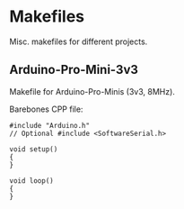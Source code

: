 Makefiles
=========

Misc. makefiles for different projects.

## Arduino-Pro-Mini-3v3

Makefile for Arduino-Pro-Minis (3v3, 8MHz).

Barebones CPP file:
```
#include "Arduino.h"
// Optional #include <SoftwareSerial.h>

void setup()
{
}

void loop()
{
}
```
